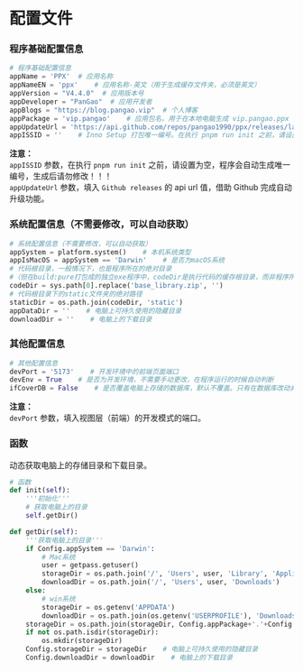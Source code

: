 # 配置文件

### 程序基础配置信息

```Python
# 程序基础配置信息
appName = 'PPX'  # 应用名称
appNameEN = 'ppx'    # 应用名称-英文（用于生成缓存文件夹，必须是英文）
appVersion = "V4.4.0"  # 应用版本号
appDeveloper = "PanGao"  # 应用开发者
appBlogs = "https://blog.pangao.vip"  # 个人博客
appPackage = 'vip.pangao'    # 应用包名，用于在本地电脑生成 vip.pangao.ppx 唯一文件夹
appUpdateUrl = 'https://api.github.com/repos/pangao1990/ppx/releases/latest'    # 获取程序更新信息 https://api.github.com/repos/pangao1990/ppx/releases/latest
appISSID = ''    # Inno Setup 打包唯一编号。在执行 pnpm run init 之前，请设置为空，程序会自动生成唯一编号，生成后请勿修改！！！
```

**注意：**  
`appISSID` 参数，在执行 `pnpm run init` 之前，请设置为空，程序会自动生成唯一编号，生成后请勿修改！！！  
`appUpdateUrl` 参数，填入 `Github releases` 的 api url 值，借助 Github 完成自动升级功能。

### 系统配置信息（不需要修改，可以自动获取）

```Python
# 系统配置信息（不需要修改，可以自动获取）
appSystem = platform.system()    # 本机系统类型
appIsMacOS = appSystem == 'Darwin'    # 是否为macOS系统
# 代码根目录，一般情况下，也是程序所在的绝对目录
#（但在build:pure打包成的独立exe程序中，codeDir是执行代码的缓存根目录，而非程序所在的绝对目录）
codeDir = sys.path[0].replace('base_library.zip', '')
# 代码根目录下的static文件夹的绝对路径
staticDir = os.path.join(codeDir, 'static')
appDataDir = ''    # 电脑上可持久使用的隐藏目录
downloadDir = ''    # 电脑上的下载目录
```

### 其他配置信息

```Python
# 其他配置信息
devPort = '5173'    # 开发环境中的前端页面端口
devEnv = True    # 是否为开发环境，不需要手动更改，在程序运行的时候自动判断
ifCoverDB = False    # 是否覆盖电脑上存储的数据库，默认不覆盖。只有在数据库改动非常大，不得已的情况下才建议覆盖数据库
```

**注意：**  
`devPort` 参数，填入视图层（前端）的开发模式的端口。

### 函数

动态获取电脑上的存储目录和下载目录。

```Python
# 函数
def init(self):
    '''初始化'''
    # 获取电脑上的目录
    self.getDir()

def getDir(self):
    '''获取电脑上的目录'''
    if Config.appSystem == 'Darwin':
        # Mac系统
        user = getpass.getuser()
        storageDir = os.path.join('/', 'Users', user, 'Library', 'Application Support')
        downloadDir = os.path.join('/', 'Users', user, 'Downloads')
    else:
        # win系统
        storageDir = os.getenv('APPDATA')
        downloadDir = os.path.join(os.getenv('USERPROFILE'), 'Downloads')
    storageDir = os.path.join(storageDir, Config.appPackage+'.'+Config.appNameEN)
    if not os.path.isdir(storageDir):
        os.mkdir(storageDir)
    Config.storageDir = storageDir    # 电脑上可持久使用的隐藏目录
    Config.downloadDir = downloadDir    # 电脑上的下载目录
```
